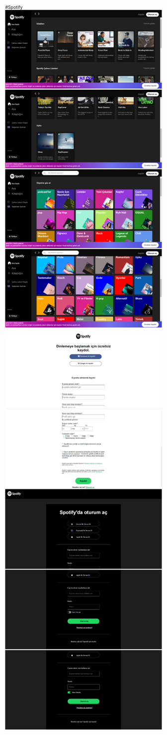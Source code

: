 #Spotify 
![](image/Ekran%20g%C3%B6r%C3%BCnt%C3%BCs%C3%BC%202023-06-08%20193937.png)
![](image/Ekran%20g%C3%B6r%C3%BCnt%C3%BCs%C3%BC%202023-06-08%20193958.png)
![](image/Ekran%20g%C3%B6r%C3%BCnt%C3%BCs%C3%BC%202023-06-08%20194017.png)
![](image/Ekran%20g%C3%B6r%C3%BCnt%C3%BCs%C3%BC%202023-06-08%20194044.png)
![](image/Ekran%20g%C3%B6r%C3%BCnt%C3%BCs%C3%BC%202023-06-08%20194107.png)
![](image/Ekran%20g%C3%B6r%C3%BCnt%C3%BCs%C3%BC%202023-06-08%20194122.png)
![](image/Ekran%20g%C3%B6r%C3%BCnt%C3%BCs%C3%BC%202023-06-08%20194136.png)
![](image/Ekran%20g%C3%B6r%C3%BCnt%C3%BCs%C3%BC%202023-06-08%20194155.png)
![](image/Ekran%20g%C3%B6r%C3%BCnt%C3%BCs%C3%BC%202023-06-08%20194206.png)
